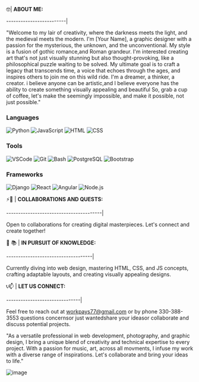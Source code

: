 🤓| **ABOUT ME:**

-------------------------|




"Welcome to my lair of creativity, where the darkness meets the light, and the medieval meets the modern. I'm [Your Name], a graphic designer with a passion for the mysterious, the unknown, and the unconventional. My style is a fusion of gothic romance,and Roman grandeur. I'm interested creating art that's not just visually stunning but also thought-provoking, like a philosophical puzzle waiting to be solved. My ultimate goal is to craft a legacy that transcends time, a voice that echoes through the ages, and inspires others to join me on this wild ride. I'm a dreamer, a thinker, a creator. i believe anyone can be artistic,and I believe everyone has the ability to create something visually appealing and beautiful So, grab a cup of coffee, let's make the seemingly impossible, and make it possible, not just possible."


### Languages

 ![Python](https://img.shields.io/badge/language-Python-blue) 
 ![JavaScript](https://img.shields.io/badge/language-JavaScript-yellow) 
 ![HTML](https://img.shields.io/badge/language-HTML-orange) 
 ![CSS](https://img.shields.io/badge/language-CSS-green) 



### Tools

 ![VSCode](https://img.shields.io/badge/tool-VSCode-lightgray) 
 ![Git](https://img.shields.io/badge/tool-Git-black)
 ![Bash](https://img.shields.io/badge/tool-Bash-silver)
 ![PostgreSQL](https://img.shields.io/badge/database-PostgreSQL-cyan) 
 ![Bootstrap](https://img.shields.io/badge/bootstrap-pink)



### Frameworks

 ![Django](https://img.shields.io/badge/framework-Django-darkblue)
 ![React](https://img.shields.io/badge/library-React-purple)
 ![Angular](https://img.shields.io/badge/framework-Angular-red)
 ![Node.js](https://img.shields.io/badge/runtime-Node.js-green)




 
 
 
 ⚡🤝 | **COLLABORATIONS AND QUESTS:**
 
 ----------------------------------------|

Open to collaborations for creating digital masterpieces. Let's connect and create together!


 🏫 📚 | **IN PURSUIT OF KNOWLEDGE:**
 
 ------------------------------------|

Currently diving into web design, mastering HTML, CSS, and JS concepts, crafting adaptable layouts, and creating visually appealing designs.


 📞📫 | **LET US CONNECT:**

 -------------------------------|

Feel free to reach out at [workpays77@gmail.com](mailto:workpays77@gmail.com) or by phone 330-388-3553 questions concernsor just wantedshare your ideasor collaborate 
and discuss potential projects.


"As a versatile professional in web development, photography, and graphic design, I bring a unique blend of creativity and technical expertise to every project. With a passion for music, art, across all movments, I infuse my work with a diverse range of inspirations. Let's collaborate and bring your ideas to life."



![image](https://github.com/jchristian-designs/jchristian-designs/assets/149225130/b9626c67-12b2-4663-befc-519a81f314fa)
